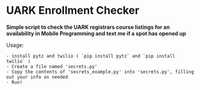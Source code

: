 # UARK Enrollment Checker

**Simple script to check the UARK registrars course listings for an availability in Mobile Programming and text me if a spot has opened up**

Usage:

	- install pytz and twilio ( `pip install pytz` and `pip install twilio` )
	- Create a file named 'secrets.py'
	- Copy the contents of 'secrets_example.py' into 'secrets.py', filling out your info as needed
	- Run!
